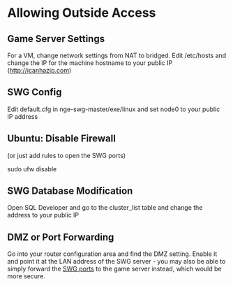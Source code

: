 # Allowing Outside Access

## Game Server Settings

For a VM, change network settings from NAT to bridged. Edit /etc/hosts and change the IP for the machine hostname to your public IP (http://icanhazip.com)

## SWG Config

Edit default.cfg in nge-swg-master/exe/linux and set node0 to your public IP address

## Ubuntu: Disable Firewall

(or just add rules to open the SWG ports)

sudo ufw disable

## SWG Database Modification

Open SQL Developer and go to the cluster_list table and change the address to your public IP

## DMZ or Port Forwarding

Go into your router configuration area and find the DMZ setting. Enable it and point it at the LAN address of the SWG server - you may also be able to simply forward the [SWG ports](ports) to the game server instead, which would be more secure.
